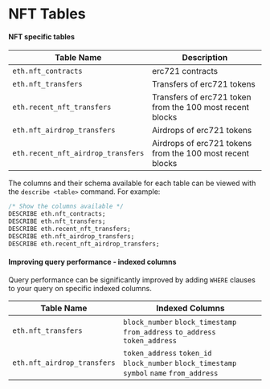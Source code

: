 # NFT Tables

#### NFT specific tables

| Table Name                         | Description                                               |
| ---------------------------------- | --------------------------------------------------------- |
| `eth.nft_contracts`                | erc721 contracts                                          |
| `eth.nft_transfers`                | Transfers of erc721 tokens                                |
| `eth.recent_nft_transfers`         | Transfers of erc721 token from the 100 most recent blocks |
| `eth.nft_airdrop_transfers`        | Airdrops of erc721 tokens                                 |
| `eth.recent_nft_airdrop_transfers` | Airdrops of erc721 tokens from the 100 most recent blocks |

The columns and their schema available for each table can be viewed with the `describe <table>` command. For example:

```sql
/* Show the columns available */
DESCRIBE eth.nft_contracts;
DESCRIBE eth.nft_transfers;
DESCRIBE eth.recent_nft_transfers;
DESCRIBE eth.nft_airdrop_transfers;
DESCRIBE eth.recent_nft_airdrop_transfers;
```

#### Improving query performance - indexed columns

Query performance can be significantly improved by adding `WHERE` clauses to your query on specific indexed columns.

| Table Name                  | Indexed Columns                                                                            |
| --------------------------- | ------------------------------------------------------------------------------------------ |
| `eth.nft_transfers`         | `block_number` `block_timestamp` `from_address` `to_address` `token_address`               |
| `eth.nft_airdrop_transfers` | `token_address` `token_id` `block_number` `block_timestamp` `symbol` `name` `from_address` |

